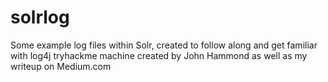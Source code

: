 # solrlog
Some example log files within Solr, created to follow along and get familiar with log4j tryhackme machine created by John Hammond as well as my writeup on Medium.com
